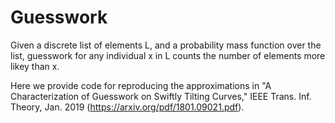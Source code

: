 # Guesswork
Given a discrete list of elements L, and a probability mass function over the list, guesswork for any individual x in L counts the number of elements more likey than x.

Here we provide code for reproducing the approximations in "A Characterization of Guesswork on Swiftly Tilting Curves," IEEE Trans. Inf. Theory, Jan. 2019 (https://arxiv.org/pdf/1801.09021.pdf).
